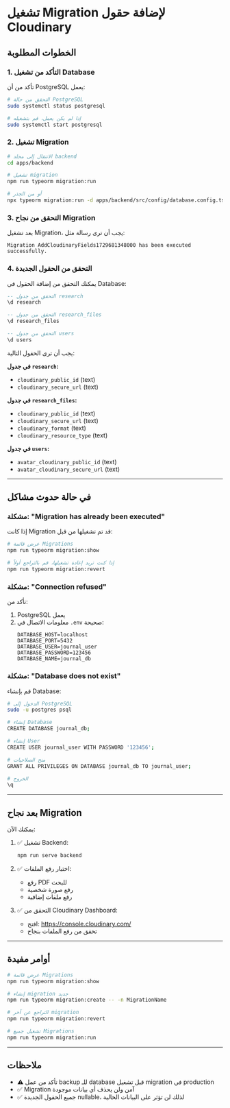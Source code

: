 # تشغيل Migration لإضافة حقول Cloudinary

## الخطوات المطلوبة

### 1. التأكد من تشغيل Database
تأكد من أن PostgreSQL يعمل:

```bash
# التحقق من حالة PostgreSQL
sudo systemctl status postgresql

# إذا لم يكن يعمل، قم بتشغيله
sudo systemctl start postgresql
```

### 2. تشغيل Migration

```bash
# الانتقال إلى مجلد backend
cd apps/backend

# تشغيل migration
npm run typeorm migration:run

# أو من الجذر
npx typeorm migration:run -d apps/backend/src/config/database.config.ts
```

### 3. التحقق من نجاح Migration

بعد تشغيل Migration، يجب أن ترى رسالة مثل:

```
Migration AddCloudinaryFields1729681348000 has been executed successfully.
```

### 4. التحقق من الحقول الجديدة

يمكنك التحقق من إضافة الحقول في Database:

```sql
-- التحقق من جدول research
\d research

-- التحقق من جدول research_files
\d research_files

-- التحقق من جدول users
\d users
```

يجب أن ترى الحقول التالية:

**في جدول `research`:**
- `cloudinary_public_id` (text)
- `cloudinary_secure_url` (text)

**في جدول `research_files`:**
- `cloudinary_public_id` (text)
- `cloudinary_secure_url` (text)
- `cloudinary_format` (text)
- `cloudinary_resource_type` (text)

**في جدول `users`:**
- `avatar_cloudinary_public_id` (text)
- `avatar_cloudinary_secure_url` (text)

---

## في حالة حدوث مشاكل

### مشكلة: "Migration has already been executed"

إذا كانت Migration قد تم تشغيلها من قبل:

```bash
# عرض قائمة Migrations
npm run typeorm migration:show

# إذا كنت تريد إعادة تشغيلها، قم بالتراجع أولاً
npm run typeorm migration:revert
```

### مشكلة: "Connection refused"

تأكد من:
1. PostgreSQL يعمل
2. معلومات الاتصال في `.env` صحيحة:
   ```
   DATABASE_HOST=localhost
   DATABASE_PORT=5432
   DATABASE_USER=journal_user
   DATABASE_PASSWORD=123456
   DATABASE_NAME=journal_db
   ```

### مشكلة: "Database does not exist"

قم بإنشاء Database:

```bash
# الدخول إلى PostgreSQL
sudo -u postgres psql

# إنشاء Database
CREATE DATABASE journal_db;

# إنشاء User
CREATE USER journal_user WITH PASSWORD '123456';

# منح الصلاحيات
GRANT ALL PRIVILEGES ON DATABASE journal_db TO journal_user;

# الخروج
\q
```

---

## بعد نجاح Migration

يمكنك الآن:

1. ✅ تشغيل Backend:
   ```bash
   npm run serve backend
   ```

2. ✅ اختبار رفع الملفات:
   - رفع PDF للبحث
   - رفع صورة شخصية
   - رفع ملفات إضافية

3. ✅ التحقق من Cloudinary Dashboard:
   - افتح: https://console.cloudinary.com/
   - تحقق من رفع الملفات بنجاح

---

## أوامر مفيدة

```bash
# عرض قائمة Migrations
npm run typeorm migration:show

# إنشاء migration جديد
npm run typeorm migration:create -- -n MigrationName

# التراجع عن آخر migration
npm run typeorm migration:revert

# تشغيل جميع Migrations
npm run typeorm migration:run
```

---

## ملاحظات

- ⚠️ تأكد من عمل backup للـ database قبل تشغيل migration في production
- ✅ Migration آمن ولن يحذف أي بيانات موجودة
- ✅ جميع الحقول الجديدة nullable، لذلك لن تؤثر على البيانات الحالية
